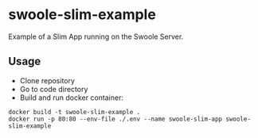# swoole-slim-example
Example of a Slim App running on the Swoole Server.

## Usage

- Clone repository
- Go to code directory
- Build and run docker container:
```
docker build -t swoole-slim-example .
docker run -p 80:80 --env-file ./.env --name swoole-slim-app swoole-slim-example
```
